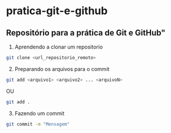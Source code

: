# pratica-git-e-github
## Repositório para a prática de Git e GitHub"
1. Aprendendo a clonar um repositorio

```bash
git clone <url_repositorio_remoto>
```

2. Preparando os arquivos para o commit

```bash
git add <arquivo1> <arquivo2> ... <arquivoN>
```
OU
```bash
git add .
```

3. Fazendo um commit

````bash
git commit -m "Mensagem"